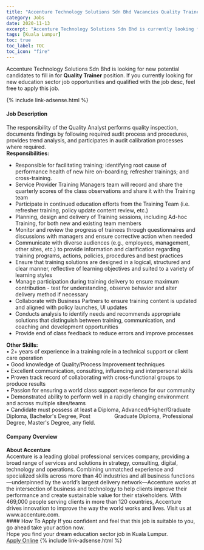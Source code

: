 ```yaml
---
title: "Accenture Technology Solutions Sdn Bhd Vacancies Quality Trainer" 
category: Jobs 
date: 2020-11-13 
excerpt: "Accenture Technology Solutions Sdn Bhd is currently looking for suitable person to fill in the Quality Trainer which positioned at Kuala Lumpur" 
tags: [Kuala Lumpur] 
toc: true 
toc_label: TOC 
toc_icon: "fire" 
--- 
```


<p>Accenture Technology Solutions Sdn Bhd is looking for new potential candidates to fill in for <b>Quality Trainer</b> position. If you currently looking for new education sector job opportunities and qualified with the job desc, feel free to apply this job.
</p>{% include link-adsense.html %} 
 <div><div><div><h4>Job Description</h4></div></div><div><div><span><div><div>The responsibility of the Quality Analyst performs quality inspection, documents findings by following required audit process and procedures, provides trend analysis, and participates in audit calibration processes where required.</div><div><strong>Responsibilities:</strong></div><ul><li>Responsible for facilitating training; identifying root cause of performance health of new hire on-boarding; refresher trainings; and cross-training.</li><li>Service Provider Training Managers team will record and share the quarterly scores of the class observations and share it with the Training team</li><li>Participate in continued education efforts from the Training Team (i.e. refresher training, policy update content review, etc.)</li><li>Planning, design and delivery of Training sessions, including Ad-hoc Training, for both new and existing team members</li><li>Monitor and review the progress of trainees through questionnaires and discussions with managers and ensure corrective action when needed</li><li>Communicate with diverse audiences (e.g., employees, management, other sites, etc.) to provide information and clarification regarding training programs, actions, policies, procedures and best practices</li><li>Ensure that training solutions are designed in a logical, structured and clear manner, reflective of learning objectives and suited to a variety of learning styles</li><li>Manage participation during training delivery to ensure maximum contribution - test for understanding, observe behavior and alter delivery method if necessary</li><li>Collaborate with Business Partners to ensure training content is updated and aligned with policy launches, UI updates</li><li>Conducts analysis to identify needs and recommends appropriate solutions that distinguish between training, communication, and coaching and development opportunities</li><li>Provide end of class feedback to reduce errors and improve processes</li></ul><div><strong>Other Skills:</strong></div><div>&#8226; 2+ years of experience in a training role in a technical support or client care operation</div><div>&#8226; Good knowledge of Quality/Process Improvement techniques<br>&#8226; Excellent communication, consulting, influencing and interpersonal skills<br>&#8226; Proven track record of collaborating with cross-functional groups to produce results<br>&#8226; Passion for ensuring a world class support experience for our community<br>&#8226; Demonstrated ability to perform well in a rapidly changing environment and across multiple sites/teams</div><div>&#8226; Candidate must possess at least a Diploma, Advanced/Higher/Graduate Diploma, Bachelor's Degree, Post&#160; &#160; &#160; &#160; &#160; &#160; &#160; &#160; Graduate Diploma, Professional Degree, Master's Degree, any field.</div></div></span></div></div></div> 
<div><div><div><h4>Company Overview</h4></div></div><div><div><span><div><div>
<div>
<strong>About Accenture</strong></div>
<div>
		Accenture is a leading global professional services company, providing a broad range of services and solutions in strategy, consulting, digital, technology and operations. Combining unmatched experience and specialized skills across more than 40 industries and all business functions&#8212;underpinned by the world&#8217;s largest delivery network&#8212;Accenture works at the intersection of business and technology to help clients improve their performance and create sustainable value for their stakeholders. With 469,000 people serving clients in more than 120 countries, Accenture drives innovation to improve the way the world works and lives. Visit us at www.accenture.com.</div>
</div></div></span></div></div></div> 
#### How To Apply 
If you confident and feel that this job is suitable to you, go ahead take your action now. <br/> 
Hope you find your dream education sector job in Kuala Lumpur. <br/> 
<a href="https://www.jobstreet.com.my/en/job/quality-trainer-4422660?jobId=jobstreet-my-job-4422660&sectionRank=14&token=0~7fe65c0e-1b76-4369-9e78-224ffd2bd795&fr=SRP%20View%20In%20New%20Ta" class="btn btn--info" target="_blank" rel="nofollow noopenner">Apply Online</a> 
{% include link-adsense.html %} 